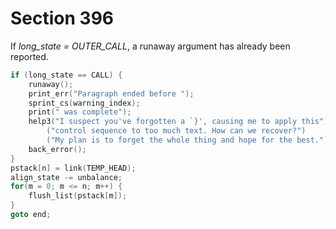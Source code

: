 # Section 396

If *long_state = OUTER_CALL*, a runaway argument has already been reported.

```c << Report a runaway argument and abort >>=
if (long_state == CALL) {
    runaway();
    print_err("Paragraph ended before ");
    sprint_cs(warning_index);
    print(" was complete");
    help3("I suspect you've forgotten a `}', causing me to apply this")
        ("control sequence to too much text. How can we recover?")
        ("My plan is to forget the whole thing and hope for the best.");
    back_error();
}
pstack[n] = link(TEMP_HEAD);
align_state -= unbalance;
for(m = 0; m <= n; m++) {
    flush_list(pstack[m]);
}
goto end;
```
